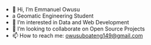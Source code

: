 - 👋 Hi, I’m Emmanuel Owusu
-  a Geomatic Engineering Student
- 👀 I’m interested in Data and Web Development
- 💞️ I’m looking to collaborate on Open Source Projects 
- 📫 How to reach me: owusuboateng149@gmail.com

<!---
eowusu14/eowusu14 is a ✨ special ✨ repository because its `README.md` (this file) appears on your GitHub profile.
You can click the Preview link to take a look at your changes.
--->
